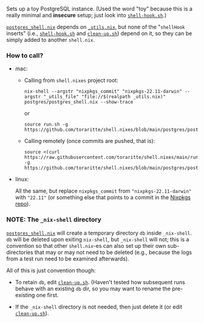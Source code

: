 Sets up a toy PostgreSQL instance. (Used the word "toy" because this is a really minimal and **insecure** setup; just look into [`shell-hook.sh`](./shell-hook.sh).)

[`postgres_shell.nix`](./postgres_shell.nix) depends on [`_utils.nix`](/_utils.nix), but none of the "`shellHook` inserts" (i.e., [`shell-hook.sh`](./shell-hook.sh) and [`clean-up.sh`](./clean-up.sh)) depend on it, so they can be simply added to another `shell.nix`.

### How to call?

+ mac:

  * Calling from `shell.nixes` project root:

    ```text
    nix-shell --argstr "nixpkgs_commit" "nixpkgs-22.11-darwin" --argstr "_utils_file" "file://$(realpath _utils.nix)" postgres/postgres_shell.nix --show-trace
    ```

    or

    ```text
    source run.sh -g https://github.com/toraritte/shell.nixes/blob/main/postgres/postgres_shell.nix
    ```

  * Calling remotely (once commits are pushed, that is):

    ```text
    source <(curl https://raw.githubusercontent.com/toraritte/shell.nixes/main/run.sh) -g https://github.com/toraritte/shell.nixes/blob/main/postgres/postgres_shell.nix
    ```

+ linux:

  All the same, but replace  `nixpkgs_commit` from `"nixpkgs-22.11-darwin"` with `"22.11"` (or something else that points to a commit in the [Nixpkgs repo](https://github.com/NixOS/nixpkgs)).


### NOTE: The `_nix-shell` directory

[`postgres_shell.nix`](./postgres_shell.nix) will create a temporary directory `db`  inside `_nix-shell`. `db` will be deleted upon exiting `nix-shell`, but `_nix-shell` will not; this is a convention so that other `shell.nix`-es can also set up their own sub-directories that may or may not need to be deleted (e.g., because the logs from a test run need to be examined afterwards).

All of this is just convention though:

  + To retain `db`, edit [`clean-up.sh`](./clean-up.sh). (Haven't tested how subsequent runs behave with an existing `db` dir, so you may want to rename the pre-existing one first.

  + If the `_nix-shell` directory is not needed, then just delete it (or edit [`clean-up.sh`](./clean-up.sh)).
